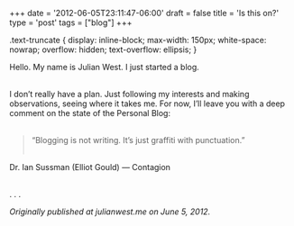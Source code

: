 +++
date = '2012-06-05T23:11:47-06:00'
draft = false
title = 'Is this on?'
type = 'post'
tags = ["blog"]
+++

.text-truncate {
  display: inline-block;
  max-width: 150px;
  white-space: nowrap;
  overflow: hidden;
  text-overflow: ellipsis;
}

Hello. My name is Julian West. I just started a blog.<br /> <br />

I don’t really have a plan. Just following my interests and making observations, seeing where it takes me. For now, I’ll leave you with a deep comment on the state of the Personal Blog:<br /> <br />

>“Blogging is not writing. It’s just graffiti with punctuation.”<br /> <br />

Dr. Ian Sussman (Elliot Gould) — Contagion<br /> <br />

<p>
<span class="text-truncate" style="max-width: 15px;">
.   .   .   
</span>
</p>
<i>Originally published at julianwest.me on June 5, 2012.</i>